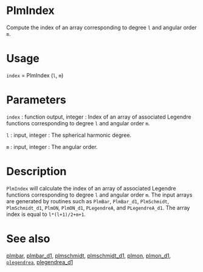 # PlmIndex

Compute the index of an array corresponding to degree `l` and angular order `m`.

# Usage

`index` = PlmIndex (`l`, `m`)

# Parameters

`index` : function output, integer
:   Index of an array of associated Legendre functions corresponding to degree `l` and angular order `m`.

`l` : input, integer
:   The spherical harmonic degree.

`m` : input, integer
:   The angular order.

# Description

`PlmIndex` will calculate the index of an array of associated Legendre functions corresponding to degree `l` and angular order `m`. The input arrays are generated by routines such as `PlmBar`, `PlmBar_d1`, `PlmSchmidt`, `PlmSchmidt_d1`, `PlmON`, `PlmON_d1`, `PLegendreA`, and `PLegendreA_d1`. The array index is equal to `l*(l+1)/2+m+1`.

# See also

[plmbar](plmbar.html), [plmbar_d1](plmbar_d1.html), [plmschmidt](plmschmidt.html), [plmschmidt_d1](plmschmidt_d1.html), [plmon](plmon.html), [plmon_d1](plmon_d1.html), [`plegendrea`](plegendrea.html), [plegendrea_d1](plegendrea_d1.html)
